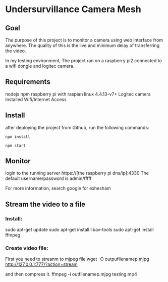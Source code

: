 # Undersurvillance Camera Mesh

## Goal

The purpose of this project is to monitor a camera using web interface from anywhere. The quality of this is the live and minimum delay of transferring the video.

In my testing environment, The project ran on a raspberry pi2 connected to a wifi dongle and logitec camera.

## Requirements

nodejs
npm
raspberry pi with raspian linux 4.4.13-v7+
Logitec camera
Installed Wifi/Internet Access


## Install
after deploying the project from Github, run the following commands:
````
npm install

npm start
````

## Monitor

login to the running server https://[the raspberry pi dns/ip]:4330
The default username/password is admin/fffff



For more information, search google for exhesham

## Stream the video to a file

### Install:
sudo apt-get update
sudo apt-get install libav-tools
sudo apt-get install ffmpeg

### Create video file:
First you need to streanm to mjpeg file
wget -O outpufilenamep.mjpg  http://127.0.0.1:777/?action=stream

and then compress it.
ffmpeg -i outfilenamep.mjpg testing.mp4






